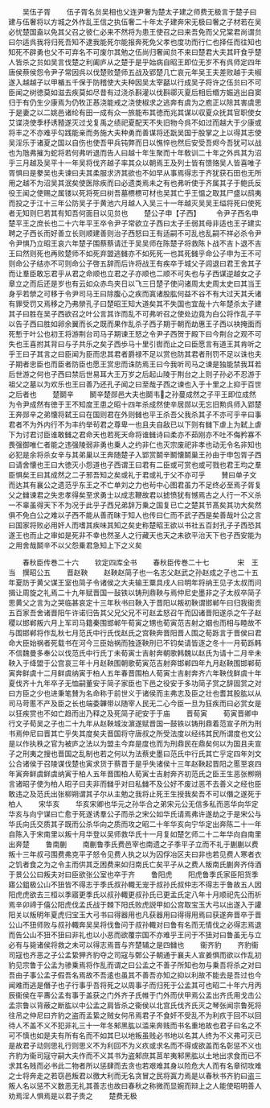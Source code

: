 <!-- { "loadSidebar": true } -->
　　吴伍子胥
　　伍子胥名贠吴相也父连尹奢为楚太子建之师费无极言于楚子曰建与伍奢将以方城之外作乱王信之执伍奢二十年太子建奔宋无极曰奢之子材若在吴必忧楚国盍以免其父召之彼仁必来不然将为患王使召之曰来吾免而父兄棠君尚谓贠曰尔适呉我将归死吾知不逮我能死尔能报奔死免父孝也度功而行仁也择任而往知也知死不辟勇也父不可弃名不可废尔其勉之伍尚归奢闻贠不来曰楚君大夫其旰食乎楚人皆杀之贠如吴言伐楚之利阖庐从之楚于是乎始病自昭王即位无岁不有呉师定四年唐侯蔡侯怨令尹子常因呉以伐楚败楚师五战及郢楚几亡哀元年吴王夫差败越于夫椒遂入越越子以甲楯五千保于防稽使大夫种因吴太宰嚭以行成吴子将许之伍贠曰不可臣闻之树徳莫如滋去疾莫如尽昔有过浇杀斟灌以伐斟鄩灭夏后相后缗方娠逃出自窦归于有仍生少康焉为仍牧正惎浇能戒之浇使椒求之逃奔有虞为之庖正以除其害虞思于是妻之以二姚邑诸纶有田一成有众一旅能布其徳而兆其谋以収夏众抚其官职使女艾谍浇使季杼诱豷遂灭过戈复禹之绩祀夏配天不失旧物今呉不如过而越大于少康或将丰之不亦难乎勾践能亲而务施大夫种勇而善谋将还翫吴国于股掌之上以得其志使吴淫乐于诸夏之国以自伤也使吾甲兵钝弊而日以憔悴也然后安受吾烬今吾犹可以战也为虺弗摧为蛇将若何弗听退而告人曰越十年生聚而十年敎训二十年之外呉其为沼乎三月越及吴平十一年吴将伐齐越子率其众以朝焉王及列士皆有馈赂吴人皆喜唯子胥惧曰是豢吴也夫谏曰夫其柔服求济其欲也不如早从事焉得志于齐犹获石田也无所用之越不为沼吴其泯矣使医除疾而曰必遗类焉未之有也弗听使于齐属其子于鲍氏反役王闻之使赐之属镂以死将死曰树吾墓槚槚可材也吴其亡乎王愠之取其尸盛以鸱夷而投之于江十三年公防吴子于黄池六月越人入吴三十一年越灭吴吴王缢将死曰使死者无知则巳若其有知吾何面目以见贠也
　　楚公子申【子西】
　　令尹子西名申楚平王之庶长也二十六年平王卒令尹子常欲立子西曰太子壬弱其母非适也王子建实聘之子西长而好善立长则顺建善则治子西怒曰王有适嗣不可乱也乱嗣不祥必杀令尹令尹惧乃立昭王哀六年楚子围蔡蔡请迁于吴吴师在陈楚子将救陈卜战不吉卜退不吉王曰然则死也再败楚师不如死弃盟逃雠亦不如死死一也其死雠乎命公子申为王不可则命公子结亦不可则命公子啓五辞而后许将战王有疾卒于城父子闾退曰君王舍其子而让羣臣敢忘君乎从君之命顺也立君之子亦顺也二顺不可失也与子西谋逆越女之子章立之而后还是岁也有云如众赤鸟夹日以飞三日楚子使问诸周太史周太史曰其当王身乎若禜之可移于令尹司马王曰除腹心之疾而寘诸股肱何益不谷不有大过天其夭诸有罪受罚又焉移之乃弗禜孔子曰楚昭王知大道矣其不失国也宜哉十六年楚杀太子建其子曰胜在吴子西欲召之叶公言其诈而乱不可弗听召之使处边竟为白公将作乱子平以告子西曰胜如卵余翼而长之既而果作乱杀子西子期于朝而劫惠王子西以袂掩面而死慙于叶公也初王将游荆台司马子期谏王怒之令尹子西贺于殿下曰今荆台之观不可失也王喜拊其背曰与子共乐之矣子西歩马十里引辔而止之曰臣愿言有道王其肯听之乎王曰子其言之曰臣闻为臣而忠其君者爵禄不足以赏也防其君者刑罚不足以诛也夫子期者忠臣也而臣者防臣也愿王赏忠而诛防焉王曰今我听司马之谏是独能禁我耳若后世游之何也子西曰禁后世易耳大王万岁之后起山陵于荆台之上则子孙必不忍游于祖父之墓以为欢乐也王曰善乃还孔子闻之曰至哉子西之谏也入于十里之上抑于百世之后者也
　　楚鬬辛
　　鬭辛楚郧邑大夫也鬬韦之孙蔓成然之子平王即位成然为令尹成然有徳于王不知度王患之昭十四年杀成然使辛居郧以无忘旧勲呉师入郢楚王奔郧辛之弟懐将弑王曰在国则君在外则雠也平王杀吾父我杀其子不亦可乎辛曰事君者不为外内行不为丰约举茍君之尊卑一也且夫自敌已以下则有雠下虐上为弑上虐下为讨君讨臣谁敢雠之君命天也若死天命将谁雠诗曰柔亦不茹刚亦不吐不侮矜寡不畏强御唯仁者能之违强陵弱非勇也乗人之约非仁也灭宗废祀非孝也动无令名非知也必犯是余将杀女辛与其弟巢以王奔随楚子入郢赏鬬辛鬭懐鬬巢王孙由于申包胥子西曰请舍懐也王曰大徳灭小怨道也子西谓王曰君有二臣或可赏也或可戮也君王均之羣臣惧矣王曰其成然之二子邪吾知之矣或礼于君或礼于父不亦可乎
　　賛曰单子文而达其有襄公之遗范乎东王之不亡单刘之力也茍中心图君虽力不足终必至焉子胥复父之雠谏君之失忠孝得矣至求勇士以成志鞭故君以摅愤犹有憾焉古之人行一不义杀一不辜虽得天下不为况于此乎子西兄弟辞万乗之国复已亡之楚其节髙矣其功大矣然俱不免白公之难以子西不能从善而昧于知人也传曰仁而不武子西是矣善哉叶公之言曰国家将败必用奸人而嗜其疾味其知之矣史称楚昭王欲以书社五百封孔子子西恐其遂王也而止之审如是死非不幸也然圣人之行藏天也天之未欲平治天下也子西安能为之用舍哉鬬辛不以父怨乗君急知上下之义矣















　　春秋臣传巻二十六
　　钦定四库全书
　　春秋臣传巻二十七　　　　宋　王当　撰昭公五
　　晋赵鞅
　　赵鞅赵简子也一名志父赵武之孙赵成之子也二十五年夏防于黄父谋王室也简子令诸侯之大夫输王粟具戌人曰明年将纳王见子太叔而问揖让周旋之礼焉二十九年赋晋国一鼔铁以铸刑鼎鞅与焉仲尼史墨非之子太叔卒简子思黄父之言为之哭临甚哀定十三年秋书曰鞅入于晋阳以叛初鞅谓邯郸午曰归我衞贡五百家吾舍诸晋阳午许诺归告其父兄父兄不可赵孟怒召午而囚诸晋阳遂杀之午子赵稷以邯郸叛六月上军司马籍秦围邯郸午荀寅之甥也荀寅范吉射之姻也而相与睦故不与围邯郸将作乱秋七月范氏中行氏伐赵氏之宫鞅奔晋阳晋人围之荀跞言于晋侯曰君命大臣始祸者死载书在河今三臣始祸而独逐鞅刑已不钧矣请皆逐之冬十一月荀跞韩不信魏曼多奉公以伐范氏中行氏丁未荀寅士吉射奔朝歌韩魏以赵氏为请十二月辛未鞅入于绛盟于公宫哀三年十月赵鞅围朝歌荀寅范吉射奔邯郸四年九月赵鞅围邯郸荀寅奔鲜虞十二月鲜虞纳寅于柏人五年春晋围柏人荀寅士吉射奔齐六年鞅伐鲜虞十年夏伐齐十九年卒子无恤嗣董安于简子家臣也下邑之役安于多功简子赏之辞固赏之对曰方臣之少也进秉笔賛为名命称于前世义于诸侯而主弗志及臣之壮也耆其股肱以从司马苛慝不产及臣之长也端委韠带以随宰人民无二心今臣一旦为狂疾而曰必赏女是以狂疾赏也不如亡趋而出乃释之及死简子祀安于于庙
　　晋荀寅
　　荀寅晋卿中行文子荀吴之子也二十九年从赵鞅城汝濵遂赋晋国一鼓铁以铸刑鼎着范宣子所为刑书焉仲尼曰晋其亡乎失其度矣夫晋国将守唐叔之所受法度以经纬其民所谓度也文公是以作执秩之官为被庐之法以为盟主今弃是度也而为刑鼎民在鼎矣何以为国且夫宣子之刑夷之搜也晋国之乱制也若之何以为法蔡史墨曰范氏中行氏其亡乎定四年刘文公合诸侯于召陵谋伐楚也寅求货于蔡晋于是乎失诸侯十三年赵鞅起晋阳之慝至哀四年寅奔鲜虞鲜虞纳寅于柏人五年晋围柏人荀寅士吉射奔齐初范氏之臣王生恶张栁朔言诸昭子使为柏人昭子曰夫非而雠乎对曰私雠不及公好不废过恶不去善义之经也臣敢违之及范氏出张柳朔谓其子尔从主勉之我将止死王生授我矣吾不可以僭之遂死于柏人
　　宋华亥
　　华亥宋卿也华元之孙华合之弟宋元公无信多私而恶华向华定华亥与向宁谋曰亡愈于死遂诱羣公子而杀之宋公如华氏请焉弗许遂劫之于是宋公与华氏向氏交质其子既而公杀华向之质而攻之昭二十年华亥向宁华定出奔陈二十一年自陈入于宋南里以叛十月华登以吴师救华氏十一月复如楚乞师二十二年华向自南里出奔楚
　　鲁南蒯
　　南蒯鲁季氏费邑宰也南遗之子季平子立而不礼于蒯蒯以费叛十三年叔弓围费弗克平子怒令见费人执之以为囚俘冶区夫曰非也若见费人寒者衣之饥者食之为之令主而供其乏困费来如归南氏亡矣平子从之费人叛南氏蒯奔齐侍酒于景公公曰叛夫对曰臣欲张公室也卒于齐
　　鲁阳虎
　　阳虎鲁季氏家臣阳货季寤公鉏极公山不狃皆不得志于季氏叔孙輙无宠于叔孙氏叔仲志不得志于鲁故五人因阳虎虎欲去三桓以季寤更季氏以叔孙輙更叔孙氏已更孟氏定八年十月顺祀先公而祈焉辛卯禘于僖公阳虎伐孟氏战于棘下阳氏败虎説甲如公宫取宝玉大弓以出遂入于讙阳关以叛明年夏虎归宝玉大弓书曰得器用也凡获器用曰得得用焉曰获遂奔晋卒于晋公山不狃师败与叔孙輙奔吴吴将伐鲁问于叔孙輙对曰鲁有名而无情伐之必得志焉退而告公山不狃不狃曰非礼也以小恶而欲覆宗国不亦难乎王问于不狃对曰鲁虽无与立必有与毙诸侯将救之未可以得志焉晋与齐楚辅之是四雠也
　　衞齐豹
　　齐豹衞司寇也齐恶之子公孟絷狎齐豹夺之司寇与鄄公子朝通于襄夫人宣姜惧而欲以作乱初豹见宗鲁于公孟为骖乗焉将作乱而谓之曰公孟之不善子所知也勿与乗吾将杀之对曰吾由子事公孟子假吾名焉故不吾逺也虽其不善吾亦知之抑以利故不能去是吾过也今闻难而逃是僭子也子行事乎吾将死之以周事子而归死于公孟其可也昭二十年六月丙辰衞侯在平夀公孟有事于盖获之门外齐子氏帷于门外而伏甲焉公孟出齐氏用戈击公孟宗鲁以背蔽之断肱以中公孟之肩皆杀之衞侯以北宫氏伐齐氏灭之琴张闻宗鲁死将往吊之仲尼曰齐豹之盗而孟絷之贼女何吊焉君子不食奸不受乱不为利疚于回不以回待人不盖不义不犯非礼三十一年冬邾黑肱以滥来奔贱而书名重地故也君子曰名之不可不慎也如是夫有所有名而不如其巳以地叛虽贱必书地以名其人终为不义弗可灭已是故君子动则思礼行则思义不为利回不为义疚或求名而不得或欲盖而名彰惩不义也齐豹为衞司寇守嗣大夫作而不义其书为盗邾庶其莒牟夷邾黑肱以土地出求食而已不求其名贱而必书此二物者所以惩肆而去贪也若艰难其身以险危大人而有名章彻攻难之士将奔走之若窃邑叛君以徼大利而无名贪冒之民将寘力焉是以春秋书齐豹曰盗三叛人名以惩不义数恶无礼其善志也故曰春秋之称微而显婉而辩上之人能使昭明善人劝焉淫人惧焉是以君子贵之
　　楚费无极
